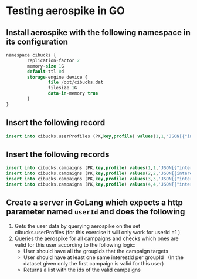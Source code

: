 # Testing aerospike in GO

## Install aerospike with the following namespace in its configuration

```SQL
namespace cibucks {
        replication-factor 2
        memory-size 1G
        default-ttl 0d
        storage-engine device {
                file /opt/cibucks.dat
                filesize 1G
                data-in-memory true
        }
}
```

## Insert the following record

```SQL
insert into cibucks.userProfiles (PK,key,profile) values(1,1,'JSON[{"interestIds":[1, 2], "groupId":1}, {"interestIds":[3], "groupId":2}]')
```

## Insert the following records

```SQL
insert into cibucks.campaigns (PK,key,profile) values(1,1,'JSON[{"interestIds":[1, 2], "groupId":1}, {"interestIds":[3], "groupId":2}]')
insert into cibucks.campaigns (PK,key,profile) values(2,2,'JSON[{interestIds":[11, 21], "groupId":22}, {"interestIds":[3, 45, 32], "groupId":3}]')
insert into cibucks.campaigns (PK,key,profile) values(3,3,'JSON[{"interestIds":[23], "groupId":1}, {"interestIds":[3], "groupId":2}]')
insert into cibucks.campaigns (PK,key,profile) values(4,4,'JSON[{"interestIds":[1, 2], "groupId":1}, {"interestIds":[4,5], "groupId":2}]')
```

## Create a server in GoLang which expects a http parameter named ```userId``` and does the following

1. Gets the user data by querying aerospike on the set cibucks.userProfiles (for this exercise it will only work for userId =1 )
2. Queries the aerospike for all campaigns and checks which ones are valid for this user according to the following logic:
   * User should have all the groupIds that the campaign targets
   * User should have at least one same interestId per groupId   (In the dataset given only the first campaign is valid for this user)
   * Returns a list with the ids of the valid campaigns
